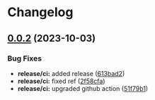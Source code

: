 # Changelog

## [0.0.2](https://github.com/alexandremahdhaoui/di/compare/v0.0.1...v0.0.2) (2023-10-03)


### Bug Fixes

* **release/ci:** added release ([613bad2](https://github.com/alexandremahdhaoui/di/commit/613bad204955a94e665ade0cbf7625eea9aebb16))
* **release/ci:** fixed ref ([2f58cfa](https://github.com/alexandremahdhaoui/di/commit/2f58cfa8ade1c0d0f3516098e71d221821dcaa67))
* **release/ci:** upgraded github action ([51f79b1](https://github.com/alexandremahdhaoui/di/commit/51f79b12531262b463dd6e7e3b7f2dbfffeb8b98))
